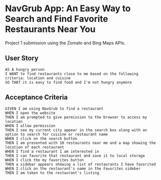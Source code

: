 # NavGrub App: An Easy Way to Search and Find Favorite Restaurants Near You

Project 1 submission using the Zomato and Bing Maps APIs.

## User Story

```
AS A hungry person
I WANT to find restaurants close to me based on the following criteria: location and cuisine
SO THAT it is easy to find food and I'm not hungry anymore
```

## Acceptance Criteria

```
GIVEN I am using NavGrub to find a restaurant
WHEN I open the website
THEN I am prompted to give permission to the browser to access my location
WHEN I allow permission
THEN I see my current city appear in the search box along with an option to search for cuisine or restaurant name 
WHEN I click on the search button
THEN I am presented with 10 restaurants near me and a map showing the location of each restaurant
WHEN I find a restaurant I am interested in
THEN I can favorite that restaurant and save it to local storage
WHEN I click the my favorites button
THEN a sidebar appears showing a list of restaurants I have favorited
WHEN I click on the restaurant's name in the Favorites sideber
THEN I am taken to the restaurant's listing
```
